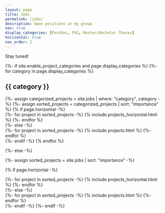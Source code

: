 ```yaml
---
layout: page
title: Jobs
permalink: /jobs/
description: Open positions in my group
nav: true
display_categories: [PostDoc, PhD, Master/Bachelor Theses]
horizontal: true
nav_order: 2
---
```


Stay tuned!


<!-- pages/jobs.md -->
<div class="jobs">
{%- if site.enable_project_categories and page.display_categories %}
  <!-- Display categorized jobs -->
  {%- for category in page.display_categories %}
  <h2 class="category">{{ category }}</h2>
  {%- assign categorized_projects = site.jobs | where: "category", category -%}
  {%- assign sorted_projects = categorized_projects | sort: "importance" %}
  <!-- Generate cards for each project -->
  {% if page.horizontal -%}
  <div class="container">
    <div class="row row-cols-2">
    {%- for project in sorted_projects -%}
      {% include projects_horizontal.html %}
    {%- endfor %}
    </div>
  </div>
  {%- else -%}
  <div class="grid">
    {%- for project in sorted_projects -%}
      {% include projects.html %}
    {%- endfor %}
  </div>
  {%- endif -%}
  {% endfor %}

{%- else -%}
<!-- Display jobs without categories -->
  {%- assign sorted_projects = site.jobs | sort: "importance" -%}
  <!-- Generate cards for each project -->
  {% if page.horizontal -%}
  <div class="container">
    <div class="row row-cols-2">
    {%- for project in sorted_projects -%}
      {% include projects_horizontal.html %}
    {%- endfor %}
    </div>
  </div>
  {%- else -%}
  <div class="grid">
    {%- for project in sorted_projects -%}
      {% include projects.html %}
    {%- endfor %}
  </div>
  {%- endif -%}
{%- endif -%}
</div>
